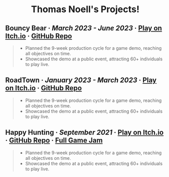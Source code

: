 <h1 align="center">Thomas Noell's Projects!</h1>

<h2>
  <strong>Bouncy Bear</strong> · <em>March 2023 - June 2023</em> · 
  <a href="https://officialthomas.itch.io/bouncybear">Play on Itch.io</a> ·
  <a href="https://github.com/OfficialThomas/Bouncy-Bear-Game">GitHub Repo</a>
</h2>

> - Planned the 9-week production cycle for a game demo, reaching all objectives on time. 
> - Showcased the demo at a public event, attracting 60+ individuals to play live.

<h2>
  <strong>RoadTown</strong> · <em>January 2023 - March 2023</em> · 
  <a href="https://officialthomas.itch.io/roadtown-usa">Play on Itch.io</a> ·
  <a href="https://github.com/OfficialThomas/CMPM-171-GROUP-20">GitHub Repo</a>
</h2>

> - Planned the 9-week production cycle for a game demo, reaching all objectives on time. 
> - Showcased the demo at a public event, attracting 60+ individuals to play live.

<h2>
  <strong>Happy Hunting</strong> · <em>September 2021</em> · 
  <a href="https://jonahrobot.itch.io/happyhunting">Play on Itch.io</a> ·
  <a href="https://github.com/OfficialThomas/HappyHunting">GitHub Repo</a> · 
  <a href="https://itch.io/jam/microgame-jam-2021">Full Game Jam</a>
</h2>

> - Planned the 9-week production cycle for a game demo, reaching all objectives on time. 
> - Showcased the demo at a public event, attracting 60+ individuals to play live.




